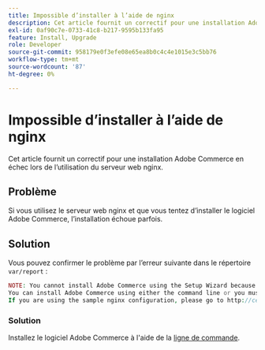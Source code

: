 ```yaml
---
title: Impossible d’installer à l’aide de nginx
description: Cet article fournit un correctif pour une installation Adobe Commerce en échec lors de l’utilisation du serveur web nginx.
exl-id: 0af90c7e-0733-41c8-b217-9595b133fa95
feature: Install, Upgrade
role: Developer
source-git-commit: 958179e0f3efe08e65ea8b0c4c4e1015e3c5bb76
workflow-type: tm+mt
source-wordcount: '87'
ht-degree: 0%

---
```


# Impossible d’installer à l’aide de nginx

Cet article fournit un correctif pour une installation Adobe Commerce en échec lors de l’utilisation du serveur web nginx.

## Problème

Si vous utilisez le serveur web nginx et que vous tentez d’installer le logiciel Adobe Commerce, l’installation échoue parfois.

## Solution

Vous pouvez confirmer le problème par l’erreur suivante dans le répertoire `var/report` :

```php
NOTE: You cannot install Adobe Commerce using the Setup Wizard because the Adobe Commerce setup directory cannot be accessed.
You can install Adobe Commerce using either the command line or you must restore access to the following directory: /var/www/html/setup
If you are using the sample nginx configuration, please go to http://ce.mtf03.bcn.magento.com/setup/";i:1;s:641:"#0 /var/www/html/lib/internal/Magento/Framework/App/Http.php(213): Magento\Framework\App\Http->redirectToSetup(Object(Magento\Framework\App\Bootstrap), Object(Exception))
```

### Solution

Installez le logiciel Adobe Commerce à l&#39;aide de la [ligne de commande](https://devdocs.magento.com/guides/v2.3/install-gde/install/cli/install-cli.html).
